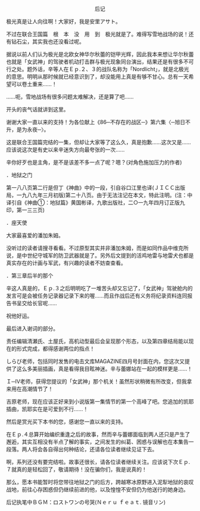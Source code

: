 <p align="center">后记</p>

极光真是让人向往啊！大家好，我是安里アサト。

不过在联合王国篇　根　本　没　用　到　极光就是了。难得写雪地战场的说！还有钻石尘，其实我也还没看过呢。

据说以前人们认为极光是北欧女神华尔秋蕾的铠甲光辉，因此我本来想让华尔秋蕾也就是「女武神」的驾驶者机动打击群与极光现象同台演出，结果还是有很多不可行之处。题外话，辛等人在Ｅｐ.２、３的战队名称为「Nordlicht」，就是北极光的意思。明明从那时候就已经意识到了，却没能用上真是有够不甘心。总有一天希望可以卷土重来……！

……呃，雪地战场有很多问题太难解决，还是算了吧……

开头的丧气话就讲到这里。

谢谢大家一直以来的支持！为各位献上《86─不存在的战区─》第六集〈─旭日不升，是为永夜─〉。

这是联合王国篇完结的一集，但却让大家等了这么久，真是抱歉……这次又是……应该说这次是有史以来辛迷失方向最夸张的一次……

辛你好歹也是主角，是不是该差不多一点了呢？嗯？(对角色施加压力的作者)

．地狱之门

第一八八页第二行是但丁《神曲》中的一段，引自谷口江里也译(ＪＩＣＣ出版局，一九八九年三月初版)第二十八页。由于无法注记在本文，特此注明。(注：中译引自《神曲①：地狱篇》黄国彬译，九歌出版社，二○一九年四月订正版九印，第一三三页)

．座天使

大家最喜爱的潘加朱姆。

没听过的读者请搜寻看看。不过原型其实并非潘加朱姆，而是如同作品中维克所说，是中世纪守城军的防卫武器就是了。另外后文提到的活鸡地雷与地雷犬也都是真实存在的计画与军武，有兴趣的读者不妨查查看。

．第三章后半的那个

辛这人真是的，Ｅｐ.３之后明明吃了一堆苦头却又忘记了，「女武神」驾驶舱内的发言可是会被任务记录器记录下来的喔……而且作战后还有义务将纪录资料连同报告书呈交给长官呢……

祝他好运。

最后进入谢词的部分。

责任编辑清瀬氏、土屋氏，高机动型最后会呈现那个形态，以及第四章结局能以现在的形式完成，都得感谢两位的指点！

しらび老师，包括同时发售的电击文库MAGAZINE四月号封面在内，您这次又提供了这么多美丽插画，真是看得我目眩神迷。辛与蕾娜站在一起的模样更是……！

Ｉ─Ⅳ老师，获得您提议的「女武神」那个机关！虽然形状稍微有所改变，但我拿来用在高潮情节了！

吉原老师，现在应该正好来到小说版第一集情节的第一个高峰了吧。您追加的凯耶插曲，凯耶实在是可爱到不行……！

然后是赏光买下本书的您，感谢您一直以来的支持。

在Ｅｐ.４总算开始编织重逢之后的故事，然而辛与蕾娜面临到两人还只是产生了邂逅，其实互相没有半点了解的事实，之间发生的纠葛、困惑与误解也在本集告一段落。两人将会各自得出何种结论，还请各位读者继续见证下去。

啊，系列还没有要完结啦。故事还很长，请各位读者继续关注。应该说下次Ｅｐ.７就真的是轻松回了，敬请期待！没在骗你们，我是说真的！

那么，愿本书能暂时将您带往地狱之门的后方，跨越寒冰原野进入泥犁地狱的哀叹战地，前往心存困惑但仍继续前进的他，以及惶惶不安但仍为他送行的她身边。

后记执笔中ＢＧＭ：ロストワンの号哭(Ｎｅｒｕ ｆｅａｔ. 镜音リン)

